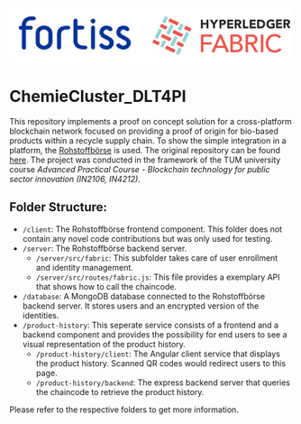 ![Header](images/header.png)


# ChemieCluster_DLT4PI

This repository implements a proof on concept solution for a cross-platform blockchain network focused on providing a proof of origin for bio-based products within a recycle supply chain. To show the simple integration in a platform, the [Rohstoffbörse](https://xn--rohstoffbrse-djb.com/home) is used. The original repository can be found [here](https://git.fortiss.org/RB).
The project was conducted in the framework of the TUM university course *Advanced Practical Course - Blockchain technology for public sector innovation (IN2106, IN4212)*.

## Folder Structure:
- `/client`: The Rohstoffbörse frontend component. This folder does not contain any novel code contributions but was only used for testing.
- `/server`: The Rohstoffbörse backend server.
    - `/server/src/fabric`: This subfolder takes care of user enrollment and identity management.
    - `/server/src/routes/fabric.js`: This file provides a exemplary API that shows how to call the chaincode.
- `/database`: A MongoDB database connected to the Rohstoffbörse backend server. It stores users and an encrypted version of the identities.
- `/product-history`: This seperate service consists of a frontend and a backend component and provides the possibility for end users to see a visual representation of the product history.
    - `/product-history/client`: The Angular client service that displays the product history. Scanned QR codes would redirect users to this page.
    - `/product-history/backend`: The express backend server that queries the chaincode to retrieve the product history.

Please refer to the respective folders to get more information.